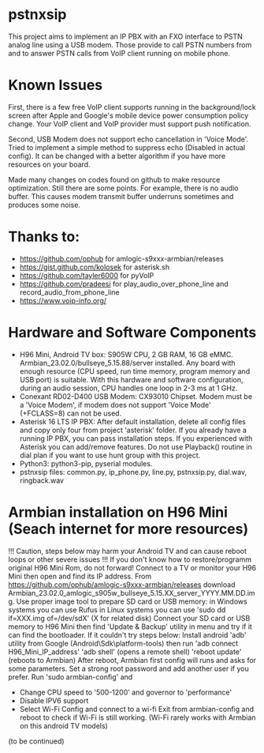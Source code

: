 # pstnxsip

This project aims to implement an IP PBX with an FXO interface to PSTN analog line using a USB modem. Those provide to call PSTN numbers from and to answer PSTN calls from VoIP client running on mobile phone.

# Known Issues
First, there is a few free VoIP client supports running in the background/lock screen after Apple and Google's mobile device power consumption policy change. Your VoIP client and VoIP provider must support push notification.    

Second, USB Modem does not support echo cancellation in 'Voice Mode'. Tried to implement a simple method to suppress echo (Disabled in actual config). It can be changed with a better algorithm if you have more resources on your board.

Made many changes on codes found on github to make resource optimization. Still there are some points. For example, there is no audio buffer. This causes modem transmit buffer underruns sometimes and produces some noise.

# Thanks to:
- https://github.com/ophub for amlogic-s9xxx-armbian/releases
- https://gist.github.com/kolosek for asterisk.sh
- https://github.com/tayler6000 for pyVoIP
- https://github.com/pradeesi for play_audio_over_phone_line and record_audio_from_phone_line
- https://www.voip-info.org/

# Hardware and Software Components
- H96 Mini, Android TV box: S905W CPU, 2 GB RAM, 16 GB eMMC. Armbian_23.02.0/bullseye_5.15.88/server installed.
Any board with enough resource (CPU speed, run time memory, program memory and USB port) is suitable. With this hardware and software configuration, during an audio session, CPU handles one loop in 2-3 ms at 1 GHz.
- Conexant RD02-D400 USB Modem: CX93010 Chipset.
Modem must be a 'Voice Modem', if modem does not support 'Voice Mode' (+FCLASS=8) can not be used.
- Asterisk 16 LTS IP PBX: After default installation, delete all config files and copy only four from project 'asterisk' folder.
If you already have a running IP PBX, you can pass installation steps. If you experienced with Asterisk you can add/remove features. Do not use Playback() routine in dial plan if you want to use hunt group with this project.
- Python3: python3-pip, pyserial modules.
- pstnxsip files: common.py, ip_phone.py, line.py, pstnxsip.py, dial.wav, ringback.wav

# Armbian installation on H96 Mini (Seach internet for more resources)
!!! Caution, steps below may harm your Android TV and can cause reboot loops or other severe issues !!!
  If you don't know how to restore/programm original H96 Mini Rom, do not forward!
Connect to a TV or monitor your H96 Mini then open and find its IP address.
From https://github.com/ophub/amlogic-s9xxx-armbian/releases download Armbian_23.02.0_amlogic_s905w_bullseye_5.15.XX_server_YYYY.MM.DD.img.
Use proper image tool to prepare SD card or USB memory:
  in Windows systems you can use Rufus
  in Linux systems you can use 'sudo dd if=XXX.img of=/dev/sdX' (X for related disk)
Connect your SD card or USB memory to H96 Mini then find 'Update & Backup' utility in menu and try if it can find the bootloader. If it couldn't try steps below:
  Install android 'adb' utility from Google (Android\Sdk\platform-tools) then run
  'adb connect H96_Mini_IP_address'
  'adb shell' (opens a remote shell)
  'reboot update' (reboots to Armbian)
After reboot, Armbian first config will runs and asks for some parameters. Set a strong root password and add another user if you prefer. Run 'sudo armbian-config' and
  - Change CPU speed to '500-1200' and governor to 'performance'
  - Disable IPV6 support
  - Select Wi-Fi Config and connect to a wi-fi
Exit from armbian-config and reboot to check if Wi-Fi is still working. (Wi-Fi rarely works with Armbian on this android TV models)

(to be continued)

